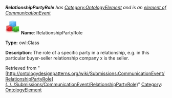 ___RelationshipPartyRole__ has [Category:OntologyElement](../../Category/OntologyElement "Category:OntologyElement") and is an [element of](../../Property/ElementOf "Property:ElementOf") [CommunicationEvent](../../Submissions/CommunicationEvent "Submissions:CommunicationEvent")_


  




[![Class](../../images/thumb/2/27/Class.gif/45px-Class.gif)](../../Image/Class.gif "Class")
__Name__: RelationshipPartyRole 


__Type:__ owl:Class 


__Description__: The role of a specific party in a relationship, e.g. in this particular buyer-seller relationship company x is the seller. 





Retrieved from "[http://ontologydesignpatterns.org/wiki/Submissions:CommunicationEvent/RelationshipPartyRole](../../Submissions/CommunicationEvent/RelationshipPartyRole)"
 [Category](http://ontologydesignpatterns.org/wiki/Special:Categories "Special:Categories"): [OntologyElement](../../Category/OntologyElement "Category:OntologyElement")